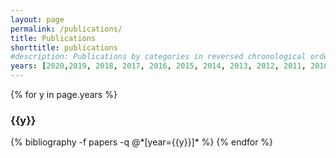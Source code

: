 ```yaml
---
layout: page
permalink: /publications/
title: Publications
shorttitle: publications
#description: Publications by categories in reversed chronological order. Generated by jekyll-scholar.
years: [2020,2019, 2018, 2017, 2016, 2015, 2014, 2013, 2012, 2011, 2010, 2007, 2005, 2003, 2002]
---
```


{% for y in page.years %}
  <h3 class="year">{{y}}</h3>
  {% bibliography -f papers -q @*[year={{y}}]* %}
{% endfor %}
